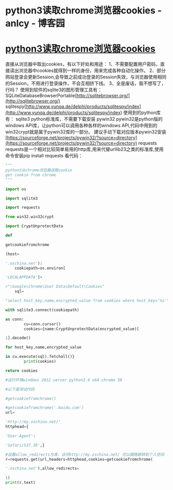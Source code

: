 
# python3读取chrome浏览器cookies - anlcy - 博客园






# [python3读取chrome浏览器cookies](https://www.cnblogs.com/camilla/p/7160858.html)
直接从浏览器中取出cookies，有以下好处和用途：
1、不需要配置用户密码，直接读出浏览器中cookies就得到一样的身份，用来完成各种自动化操作。
2、部分网站登录会更新Session,会导致之前成功登录的Session失效，与浏览器使用相同的Session，不用进行登录操作，不会互相挤下线。
3、全是废话，我不想写了，行吗？
使用到软件的sqlite3的图形管理工具有：
SQLiteDatabaseBrowserPortable[http://sqlitebrowser.org/](http://sqlitebrowser.org/)
sqlitespy[http://www.yunqa.de/delphi/products/sqlitespy/index](http://www.yunqa.de/delphi/products/sqlitespy/index)
使用到的python库有：
sqlite3 python标准库，不需要下载安装
pywin32 pywin32是python版的windows API库，让python可以调用各种各样的windows API,代码中用到的win32crypt就是属于pywin32库的一部分。
建议手动下载对应版本pywin32安装[https://sourceforge.net/projects/pywin32/?source=directory](https://sourceforge.net/projects/pywin32/?source=directory)
requests requests是一个相对比较简单易用的http库,用来代替urllib23之类的标准库,使用命令安装pip install requests
看代码：
```python
"""
python3从chrome浏览器读取cookie
get cookie from chrome
"""
```
```python
import os
```
```python
import sqlite3
```
```python
import requests
```
```python
from win32.win32crypt
```
```python
import CryptUnprotectData
```
```python
def
```
```python
getcookiefromchrome
```
```python
(host=
```
```python
'.oschina.net'):
    cookiepath=os.environ[
```
```python
'LOCALAPPDATA']+
```
```python
r"\Google\Chrome\User Data\Default\Cookies"
    sql=
```
```python
"select host_key,name,encrypted_value from cookies where host_key='%s'" % host
```
```python
with sqlite3.connect(cookiepath)
```
```python
as conn:
        cu=conn.cursor()        
        cookies={name:CryptUnprotectData(encrypted_value)[
```
```python
1].decode()
```
```python
for host_key,name,encrypted_value
```
```python
in cu.execute(sql).fetchall()}
        print(cookies)
```
```python
return cookies
```
```python
#运行环境windows 2012 server python3.4 x64 chrome 50
```
```python
#以下是测试代码
```
```python
#getcookiefromchrome()
```
```python
#getcookiefromchrome('.baidu.com')
url=
```
```python
'http://my.oschina.net/'
httphead={
```
```python
'User-Agent':
```
```python
'Safari/537.36',}
```
```python
#设置allow_redirects为真，访问http://my.oschina.net/ 可以跟随跳转到个人空间
r=requests.get(url,headers=httphead,cookies=getcookiefromchrome(
```
```python
'.oschina.net'),allow_redirects=
```
```python
1)
print(r.text)
```





